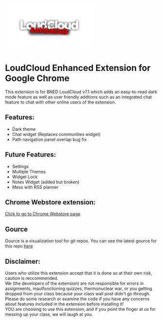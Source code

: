 ![logo](https://github.com/jadedkitty/LoudCloud-Enhanced-Extension/blob/master/logo.png)

# LoudCloud Enhanced Extension for Google Chrome
This extension is for BNED LoudCloud v7.1 which adds an easy-to-read dark mode feature as well as user friendly addtions such as an integrated chat feature to chat with other online users of the extension.

## Features:
 - Dark theme
 - Chat widget (Replaces communities widget)
 - Path navigation panel overlap bug fix
 
## Future Features:
 - Settings
 - Multiple Themes
 - Widget Lock
 - Notes Widget (added but broken)
 - Mess with RSS planner
 
## Chrome Webstore extension:
[Click to go to Chrome Webstore page](https://chrome.google.com/webstore/detail/loudcloud-enhanced/agmdpbckjjdnghbldagoiaaokcefkbmb)

## Gource
Gource is a visualization tool for git repos. You can see the latest gource for this repo [here](https://youtu.be/2TIBcEnUjRI)

## Disclaimer:
Users who utilize this extension accept that it is done so at their own risk, caution is reccommended.  
We (the developers of the extension) are not responsible for errors in assignments, maulfunctioning quizzes, thermonuclear war, or you getting dropped from your class because your class wall post didn't go through.  
Please do some research or examine the code if you have any concerns about features included in the extension before installing it!  
YOU are choosing to use this extension, and if you point the finger at us for messing up your class, we will laugh at you. 
